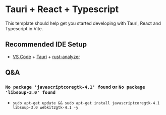 # Tauri + React + Typescript

This template should help get you started developing with Tauri, React and Typescript in Vite.

## Recommended IDE Setup

- [VS Code](https://code.visualstudio.com/) + [Tauri](https://marketplace.visualstudio.com/items?itemName=tauri-apps.tauri-vscode) + [rust-analyzer](https://marketplace.visualstudio.com/items?itemName=rust-lang.rust-analyzer)

## Q&A
### `No package 'javascriptcoregtk-4.1' found` or  `No package 'libsoup-3.0' found`
 - `sudo apt-get update && sudo apt-get install javascriptcoregtk-4.1 libsoup-3.0 webkit2gtk-4.1 -y`
